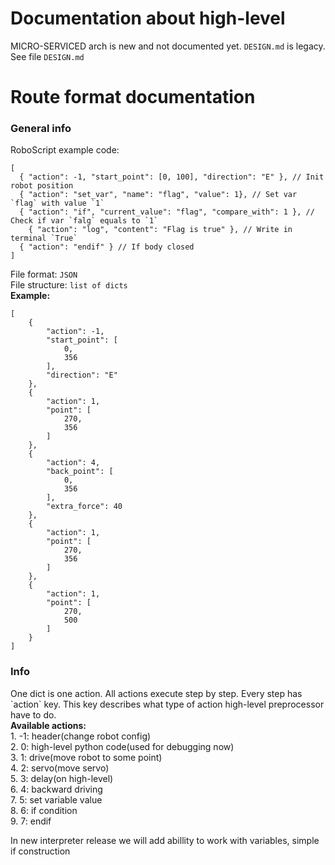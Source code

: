 # Documentation about high-level
MICRO-SERVICED arch is new and not documented yet. `DESIGN.md` is legacy.
See file `DESIGN.md`
# Route format documentation

### General info
RoboScript example code:
```
[
  { "action": -1, "start_point": [0, 100], "direction": "E" }, // Init robot position
  { "action": "set_var", "name": "flag", "value": 1}, // Set var `flag` with value `1`
  { "action": "if", "current_value": "flag", "compare_with": 1 }, // Check if var `falg` equals to `1`
    { "action": "log", "content": "Flag is true" }, // Write in terminal `True` 
  { "action": "endif" } // If body closed
]
```
File format: `JSON` </br>
File structure: `list of dicts` </br>
<b>Example:</b></br>
```
[
    {
        "action": -1,
        "start_point": [
            0,
            356
        ],
        "direction": "E"
    },
    {
        "action": 1,
        "point": [
            270,
            356
        ]
    },
    {
        "action": 4,
        "back_point": [
            0,
            356
        ],
        "extra_force": 40
    },
    {
        "action": 1,
        "point": [
            270,
            356
        ]
    },
    {
        "action": 1,
        "point": [
            270,
            500
        ]
    }
]
```
### Info
<p>
One dict is one action. All actions execute step by step. Every step has `action` key. This key describes what type of action high-level preprocessor have to do.
</br><b>Available actions:</b> </br>
1. -1: header(change robot config) </br>
2. 0: high-level python code(used for debugging now)</br>
3. 1: drive(move robot to some point)</br>
4. 2: servo(move servo)</br>
5. 3: delay(on high-level)</br>
6. 4: backward driving</br>
7. 5: set variable value</br>
8. 6: if condition</br>
9. 7: endif
</p>
<p>
In new interpreter release we will add abillity to work with variables, simple if construction
</p>

